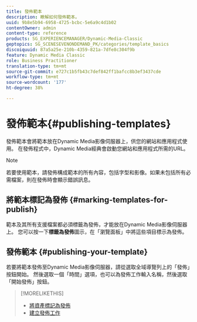 ```yaml
---
title: 發佈範本
description: 瞭解如何發佈範本。
uuid: 9b8e5b94-6958-4725-bcbc-5e6a9c4d1b02
contentOwner: admin
content-type: reference
products: SG_EXPERIENCEMANAGER/Dynamic-Media-Classic
geptopics: SG_SCENESEVENONDEMAND_PK/categories/template_basics
discoiquuid: 87a5a25e-210b-4359-821a-7dfe8c304f9b
feature: Dynamic Media Classic
role: Business Practitioner
translation-type: tm+mt
source-git-commit: e727c1b5fb43c7def842ff1bafcc8b3ef3437cde
workflow-type: tm+mt
source-wordcount: '177'
ht-degree: 38%

---
```



# 發佈範本{#publishing-templates}

發佈範本會將範本放在Dynamic Media影像伺服器上，供您的網站和應用程式使用。 在發佈程式中，Dynamic Media經典會啟動您網站和應用程式所需的URL。

>[!NOTE]
>
>若要使用範本，請發佈構成範本的所有內容，包括字型和影像。如果未包括所有必需檔案，則在發佈時會顯示錯誤訊息。

## 將範本標記為發佈 {#marking-templates-for-publish}

範本及其所有支援檔案都必須標籤為發佈，才能放在Dynamic Media影像伺服器上。 您可以按一下&#x200B;**標籤為發佈**&#x200B;圖示，在「瀏覽面板」中將這些項目標示為發佈。

## 發佈範本 {#publishing-your-template}

若要將範本發佈至Dynamic Media影像伺服器，請從選取全域導覽列上的「發佈」按鈕開始。 然後選取一個「時間」選項，也可以為發佈工作輸入名稱，然後選取「開始發佈」按鈕。

>[!MORELIKETHIS]
>
>* [將資產標記為發佈](publishing-files.md#publish_after_uploading)
>* [建立發佈工作](publishing-files.md#creating_a_publish_job)

